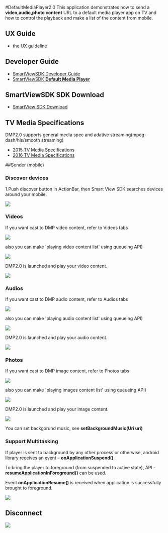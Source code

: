 #DefaultMediaPlayer2.0
This application demonstrates how to send a **video,audio,photo content** URL to a default media player app on TV and how to control the playback and make a list of the content from mobile.


## UX Guide
  - [the UX guideline](http://developer.samsung.com/tv/design/smart-view-sdk)

## Developer Guide
  - [SmartViewSDK Developer Guide](http://developer.samsung.com/tv/develop/extension-libraries/smart-view-sdk/introduction)
  - [SmartViewSDK **Default Media Player**](http://developer.samsung.com/tv/develop/extension-libraries/smart-view-sdk/default-media-player)

## SmartViewSDK SDK Download
  - [SmartView SDK Download](http://developer.samsung.com/tv/develop/tools/extension-libraries/smartview-sdk-download)

## TV Media Specifications
DMP2.0 supports general media spec and adative streaming(mpeg-dash/hls/smooth streaming)

  - [2015 TV Media Specifications](http://developer.samsung.com/tv/develop/specification/tv-model-lineup/2015-tv-media-specifications)
  - [2016 TV Media Specifications](http://developer.samsung.com/tv/develop/specification/tv-model-lineup/2016-tv-media-specifications)

##Sender (mobile)

### Discover devices

1.Push discover button in ActionBar, then Smart View SDK searches devices around your mobile.

![](/DMP_ScreenShot/SmartViewSDK_Screenshot_00.png)

###  Videos

If you want cast to DMP video content, refer to Videos tabs

![](/DMP_ScreenShot/SmartViewSDK_Screenshot_01.png)

also you can make 'playing video content list' using queueing API)

![](/DMP_ScreenShot/SmartViewSDK_Screenshot_01-1.png)

DMP2.0 is launched and play your video content.

![](/DMP_ScreenShot/SmartViewSDK_Screenshot_01-2_TV.png)

###  Audios

If you want cast to DMP audio content, refer to Audios tabs

![](/DMP_ScreenShot/SmartViewSDK_Screenshot_02.png)

also you can make 'playing audio content list' using queueing API)

![](/DMP_ScreenShot/SmartViewSDK_Screenshot_02-2.png)

DMP2.0 is launched and play your audio content.

![](/DMP_ScreenShot/SmartViewSDK_Screenshot_02-2_TV.png)

###  Photos

If you want cast to DMP image content, refer to Photos tabs

![](/DMP_ScreenShot/SmartViewSDK_Screenshot_03.png)

also you can make 'playing images content list' using queueing API)

![](/DMP_ScreenShot/SmartViewSDK_Screenshot_03-2.png)

DMP2.0 is launched and play your image content.

![](/DMP_ScreenShot/SmartViewSDK_Screenshot_03-2_TV.png)

You can set backgorund music, see **setBackgroundMusic(Uri uri)**

### Support Multitasking 

If player is sent to background by any other process or otherwise, android library receives an event – **onApplicationSuspend()**. 

To bring the player to foreground (from suspended to active state), API - **resumeApplicationInForeground()** can be used.

Event **onApplicationResume()** is received when application is successfully brought to foreground.


![](/DMP_ScreenShot/SmartViewSDK_Screenshot_04.png)


## Disconnect

 ![](/DMP_ScreenShot/SmartViewSDK_Screenshot_05.png)


